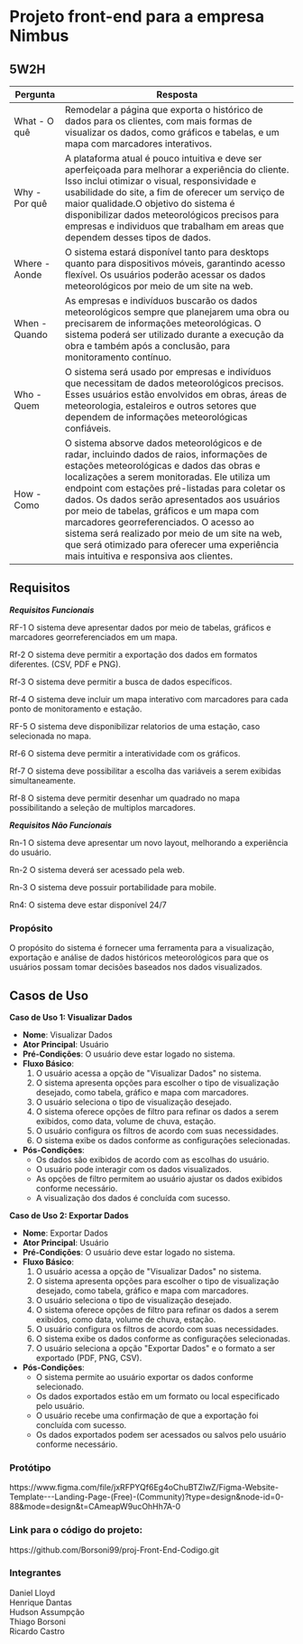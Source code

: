 <h1>Projeto front-end para a empresa Nimbus</h1>

<h2>5W2H</h2>

Pergunta | Resposta
-------------|-------------
What - O quê  | Remodelar a página que exporta o histórico de dados para os clientes, com mais formas de visualizar os dados, como gráficos e tabelas, e um mapa com marcadores interativos.
Why - Por quê  | A plataforma atual é pouco intuitiva e deve ser aperfeiçoada para melhorar a experiência do cliente. Isso inclui otimizar o visual, responsividade e usabilidade do site, a fim de oferecer um serviço de maior qualidade.O objetivo do sistema é disponibilizar dados meteorológicos precisos para empresas e individuos que trabalham em areas que dependem desses tipos de dados.
Where - Aonde | O sistema estará disponível tanto para desktops quanto para dispositivos móveis, garantindo acesso flexível. Os usuários poderão acessar os dados meteorológicos por meio de um site na web. 
When - Quando | As empresas e indivíduos buscarão os dados meteorológicos sempre que planejarem uma obra ou precisarem de informações meteorológicas. O sistema poderá ser utilizado durante a execução da obra e também após a conclusão, para monitoramento contínuo.  
Who - Quem | O sistema será usado por empresas e indivíduos que necessitam de dados meteorológicos precisos. Esses usuários estão envolvidos em obras, áreas de meteorologia, estaleiros e outros setores que dependem de informações meteorológicas confiáveis. 
How - Como | O sistema absorve dados meteorológicos e de radar, incluindo dados de raios, informações de estações meteorológicas e dados das obras e localizações a serem monitoradas. Ele utiliza um endpoint com estações pré-listadas para coletar os dados. Os dados serão apresentados aos usuários por meio de tabelas, gráficos e um mapa com marcadores georreferenciados. O acesso ao sistema será realizado por meio de um site na web, que será otimizado para oferecer uma experiência mais intuitiva e responsiva aos clientes.  

<h2>Requisitos</h2>


***Requisitos Funcionais***

RF-1 O sistema deve apresentar dados por meio de tabelas, gráficos e marcadores georreferenciados em um mapa.

Rf-2 O sistema deve permitir  a exportação dos dados em formatos diferentes. (CSV, PDF e PNG).

Rf-3 O sistema deve permitir a busca de dados específicos.

Rf-4 O sistema deve incluir um mapa interativo com marcadores para cada ponto de monitoramento e estação.

RF-5 O sistema deve disponibilizar relatorios de uma estação, caso selecionada no mapa.

Rf-6 O sistema deve permitir a interatividade com os gráficos.

Rf-7 O sistema deve possibilitar a escolha das variáveis a serem exibidas simultaneamente.

Rf-8 O sistema deve permitir desenhar um quadrado no mapa possibilitando a seleção de multiplos marcadores.


***Requisitos Não Funcionais***

Rn-1 O sistema deve apresentar um novo layout, melhorando a experiência do usuário.

Rn-2 O sistema deverá ser acessado pela web.

Rn-3 O sistema deve possuir portabilidade para mobile.

Rn4: O sistema deve estar disponível 24/7

<h3>Propósito</h3>
O propósito do sistema é fornecer uma ferramenta para a visualização, exportação e análise de dados históricos meteorológicos para que os usuários possam tomar decisões baseados nos dados visualizados.

<h2>Casos de Uso</h2>

**Caso de Uso 1: Visualizar Dados**

- **Nome**: Visualizar Dados
- **Ator Principal**: Usuário
- **Pré-Condições**: O usuário deve estar logado no sistema.
- **Fluxo Básico**:
   1. O usuário acessa a opção de "Visualizar Dados" no sistema.
   2. O sistema apresenta opções para escolher o tipo de visualização desejado, como tabela, gráfico e mapa com marcadores.
   3. O usuário seleciona o tipo de visualização desejado.
   4. O sistema oferece opções de filtro para refinar os dados a serem exibidos, como data, volume de chuva, estação.
   5. O usuário configura os filtros de acordo com suas necessidades.
   6. O sistema exibe os dados conforme as configurações selecionadas.
- **Pós-Condições**: 
   - Os dados são exibidos de acordo com as escolhas do usuário.
   - O usuário pode interagir com os dados visualizados.
   - As opções de filtro permitem ao usuário ajustar os dados exibidos conforme necessário.
   - A visualização dos dados é concluída com sucesso.

**Caso de Uso 2: Exportar Dados**

- **Nome**: Exportar Dados
- **Ator Principal**: Usuário
- **Pré-Condições**: O usuário deve estar logado no sistema.
- **Fluxo Básico**:
   1. O usuário acessa a opção de "Visualizar Dados" no sistema.
   2. O sistema apresenta opções para escolher o tipo de visualização desejado, como tabela, gráfico e mapa com marcadores.
   3. O usuário seleciona o tipo de visualização desejado.
   4. O sistema oferece opções de filtro para refinar os dados a serem exibidos, como data, volume de chuva, estação.
   5. O usuário configura os filtros de acordo com suas necessidades.
   6. O sistema exibe os dados conforme as configurações selecionadas.
   7. O usuário seleciona a opção "Exportar Dados" e o formato a ser exportado (PDF, PNG, CSV).
- **Pós-Condições**: 
   - O sistema permite ao usuário exportar os dados conforme selecionado.
   - Os dados exportados estão em um formato ou local especificado pelo usuário.
   - O usuário recebe uma confirmação de que a exportação foi concluída com sucesso.
   - Os dados exportados podem ser acessados ou salvos pelo usuário conforme necessário.
 
<h3>Protótipo</h3>
https://www.figma.com/file/jxRFPYQf6Eg4oChuBTZlwZ/Figma-Website-Template---Landing-Page-(Free)-(Community)?type=design&node-id=0-88&mode=design&t=CAmeapW9ucOhHh7A-0

<h3>Link para o código do projeto:</h3>
https://github.com/Borsoni99/proj-Front-End-Codigo.git

<h3>Integrantes</h3>

Daniel Lloyd <br>
Henrique Dantas <br>
Hudson Assumpção <br>
Thiago Borsoni <br>
Ricardo Castro
